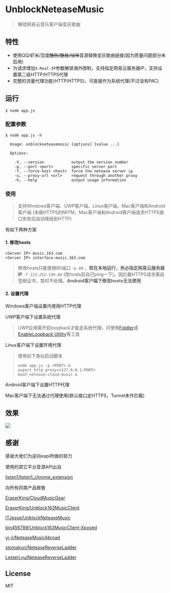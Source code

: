 # UnblockNeteaseMusic

> 解锁网易云音乐客户端变灰歌曲

## 特性

- 使用QQ/虾米/百度~~酷狗/酷我/咕咪~~音源替换变灰歌曲链接(因为质量问题部分未启用)
- 为请求增加`X-Real-IP`参数解锁海外限制，支持指定网易云服务器IP，支持设置第二级HTTP/HTTPS代理
- 完整的流量代理功能(HTTP/HTTPS)，可直接作为系统代理(不过没有PAC)

## 运行

```
$ node app.js
```

### 配置参数

```
$ node app.js -h

  Usage: unblockneteasemusic [options] [value ...]

  Options:

    -V, --version            output the version number
    -p, --port <port>        specific server port
    -f, --force-host <host>  force the netease server ip
    -u, --proxy-url <url>    request through another proxy
    -h, --help               output usage information
```

### 使用

> 支持Windows客户端，UWP客户端，Linux客户端，Mac客户端和Android客户端 (未做HTTPS的MITM，Mac客户端和Android客户端请求HTTPS接口失败后自动降级到HTTP)

有如下两种方案

#### 1. 修改hosts
```
<Server IP> music.163.com
<Server IP> interface.music.163.com
```

> 修改hosts只能使用80端口 `-p 80` ，**若在本地运行，务必指定网易云服务器IP** `-f 223.252.199.66` (改hosts前自己ping一下)。因拦截HTTPS请求需自签根证书，暂时不处理。**Android客户端下修改hosts无法使用**

#### 2. 设置代理
Windows客户端设置内使用HTTP代理

UWP客户端下设置系统代理

> UWP应用需开启loopback才能走系统代理，可使用[Fiddler](https://www.telerik.com/fiddler)或[EnableLoopback Utility](https://github.com/tiagonmas/Windows-Loopback-Exemption-Manager)等工具

Linux客户端下设置环境代理

> 使用如下类似启动脚本
>
> ```
> node app.js -p <PORT> &
> export http_proxy=<127.0.0.1:PORT>
> bash netease-cloud-music &
> ```

Android客户端下设置HTTP代理

Mac客户端下无法通过代理使用(默认接口走HTTPS，Tunnel未作拦截)

## 效果

![](./screenshot.png)

## 感谢

感谢大佬们为逆向eapi所做的努力

使用的其它平台音源API出自

[listen1/listen1_chrome_extension](https://github.com/listen1/listen1_chrome_extension)

向所有同类产品致敬

[EraserKing/CloudMusicGear](https://github.com/EraserKing/CloudMusicGear)

[EraserKing/Unblock163MusicClient](https://github.com/EraserKing/Unblock163MusicClient)

[ITJesse/UnblockNeteaseMusic](https://github.com/ITJesse/UnblockNeteaseMusic/)

[bin456789/Unblock163MusicClient-Xposed](https://github.com/bin456789/Unblock163MusicClient-Xposed)

[yi-ji/NeteaseMusicAbroad](https://github.com/yi-ji/NeteaseMusicAbroad)

[stomakun/NeteaseReverseLadder](https://github.com/stomakun/NeteaseReverseLadder/)

[LesterLyu/NeteaseReverseLadder](https://github.com/LesterLyu/NeteaseReverseLadder)

## License

MIT
